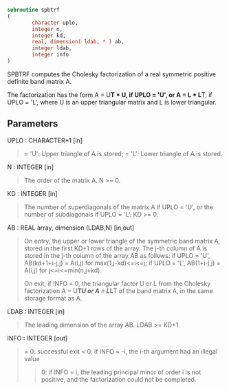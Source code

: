 ```fortran
subroutine spbtrf
(
        character uplo,
        integer n,
        integer kd,
        real, dimension( ldab, * ) ab,
        integer ldab,
        integer info
)
```

SPBTRF computes the Cholesky factorization of a real symmetric
positive definite band matrix A.

The factorization has the form
A = U**T * U,  if UPLO = 'U', or
A = L  * L**T,  if UPLO = 'L',
where U is an upper triangular matrix and L is lower triangular.

## Parameters
UPLO : CHARACTER*1 [in]
> = 'U':  Upper triangle of A is stored;
> = 'L':  Lower triangle of A is stored.

N : INTEGER [in]
> The order of the matrix A.  N >= 0.

KD : INTEGER [in]
> The number of superdiagonals of the matrix A if UPLO = 'U',
> or the number of subdiagonals if UPLO = 'L'.  KD >= 0.

AB : REAL array, dimension (LDAB,N) [in,out]
> On entry, the upper or lower triangle of the symmetric band
> matrix A, stored in the first KD+1 rows of the array.  The
> j-th column of A is stored in the j-th column of the array AB
> as follows:
> if UPLO = 'U', AB(kd+1+i-j,j) = A(i,j) for max(1,j-kd)<=i<=j;
> if UPLO = 'L', AB(1+i-j,j)    = A(i,j) for j<=i<=min(n,j+kd).
> 
> On exit, if INFO = 0, the triangular factor U or L from the
> Cholesky factorization A = U**T*U or A = L*L**T of the band
> matrix A, in the same storage format as A.

LDAB : INTEGER [in]
> The leading dimension of the array AB.  LDAB >= KD+1.

INFO : INTEGER [out]
> = 0:  successful exit
> < 0:  if INFO = -i, the i-th argument had an illegal value
> > 0:  if INFO = i, the leading principal minor of order i
> is not positive, and the factorization could not be
> completed.
